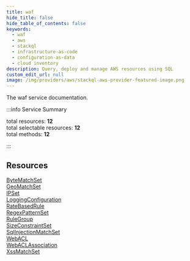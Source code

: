 ```yaml
---
title: waf
hide_title: false
hide_table_of_contents: false
keywords:
  - waf
  - aws
  - stackql
  - infrastructure-as-code
  - configuration-as-data
  - cloud inventory
description: Query, deploy and manage AWS resources using SQL
custom_edit_url: null
image: /img/providers/aws/stackql-aws-provider-featured-image.png
---
```


The waf service documentation.

:::info Service Summary

<div class="row">
<div class="providerDocColumn">
<span>total resources:&nbsp;<b>12</b></span><br />
<span>total selectable resources:&nbsp;<b>12</b></span><br />
<span>total methods:&nbsp;<b>12</b></span><br />
</div>
</div>

:::

## Resources
<div class="row">
<div class="providerDocColumn">
<a href="/providers/aws/waf/ByteMatchSet/">ByteMatchSet</a><br />
<a href="/providers/aws/waf/GeoMatchSet/">GeoMatchSet</a><br />
<a href="/providers/aws/waf/IPSet/">IPSet</a><br />
<a href="/providers/aws/waf/LoggingConfiguration/">LoggingConfiguration</a><br />
<a href="/providers/aws/waf/RateBasedRule/">RateBasedRule</a><br />
<a href="/providers/aws/waf/RegexPatternSet/">RegexPatternSet</a>
</div>
<div class="providerDocColumn">
<a href="/providers/aws/waf/RuleGroup/">RuleGroup</a><br />
<a href="/providers/aws/waf/SizeConstraintSet/">SizeConstraintSet</a><br />
<a href="/providers/aws/waf/SqlInjectionMatchSet/">SqlInjectionMatchSet</a><br />
<a href="/providers/aws/waf/WebACL/">WebACL</a><br />
<a href="/providers/aws/waf/WebACLAssociation/">WebACLAssociation</a><br />
<a href="/providers/aws/waf/XssMatchSet/">XssMatchSet</a>
</div>
</div>